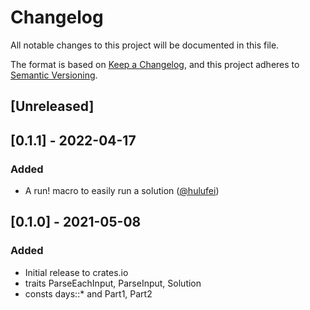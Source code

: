 # Changelog
All notable changes to this project will be documented in this file.

The format is based on [Keep a Changelog](https://keepachangelog.com/en/1.0.0/),
and this project adheres to [Semantic Versioning](https://semver.org/spec/v2.0.0.html).

## [Unreleased]


## [0.1.1] - 2022-04-17
### Added
* A run! macro to easily run a solution ([@hulufei](https://github.com/hulufei))


## [0.1.0] - 2021-05-08
### Added
* Initial release to crates.io
* traits ParseEachInput, ParseInput, Solution
* consts days::* and Part1, Part2